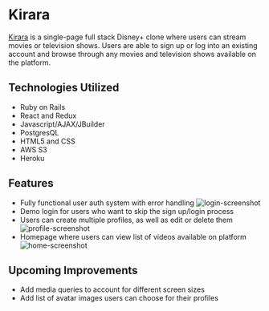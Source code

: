 # Kirara

[Kirara](https://github.com/vuongcindy/Kirara) is a single-page full stack Disney+ clone where users can stream movies or television shows. Users are able to sign up or log into an existing account and browse through any movies and television shows available on the platform.

## Technologies Utilized
+ Ruby on Rails
+ React and Redux
+ Javascript/AJAX/JBuilder
+ PostgresQL
+ HTML5 and CSS
+ AWS S3
+ Heroku

## Features
+ Fully functional user auth system with error handling
![login-screenshot](https://kirara.s3.us-west-1.amazonaws.com/login-screenshot.png)
+ Demo login for users who want to skip the sign up/login process
+ Users can create multiple profiles, as well as edit or delete them
![profile-screenshot](https://kirara.s3.us-west-1.amazonaws.com/profile-screenshot.png)
+ Homepage where users can view list of videos available on platform
![home-screenshot](https://kirara.s3.us-west-1.amazonaws.com/home-screenshot.png)

## Upcoming Improvements
+ Add media queries to account for different screen sizes
+ Add list of avatar images users can choose for their profiles